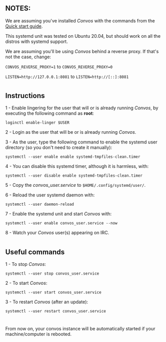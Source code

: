 ## NOTES:

We are assuming you've installed _Convos_ with the commands from the [Quick start guide](https://convos.chat/doc/start#quick-start-guide).

This systemd unit was tested on Ubuntu 20.04, but should work on all the distros with systemd support.

We are assuming you'll be using _Convos_ behind a reverse proxy. If that's not the case, change:

`CONVOS_REVERSE_PROXY=1` to `CONVOS_REVERSE_PROXY=0`

`LISTEN=http://127.0.0.1:8081` to `LISTEN=http://[::]:8081`
#
## Instructions

1 - Enable lingering for the user that will or is already running _Convos_, by executing the following command as **root**:

    loginctl enable-linger $USER

2 - Login as the user that will be or is already running _Convos_.

3 - As the user, type the following command to enable the systemd user directory (so you don't need to create it manually):

    systemctl --user enable enable systemd-tmpfiles-clean.timer

4 - You can disable this systemd timer, although it is harmless, with:

    systemctl --user disable enable systemd-tmpfiles-clean.timer

5 - Copy the _convos_user.service_ to `$HOME/.config/systemd/user/`.

6 - Reload the user systemd daemon with:

    systemctl --user daemon-reload

7 - Enable the systemd unit and start _Convos_ with:

    systemctl --user enable convos_user.service --now

8 - Watch your _Convos_ user(s) appearing on IRC.
#
## Useful commands

1 - To stop _Convos_:

    systemctl --user stop convos_user.service

2 - To start _Convos_:

    systemctl --user start convos_user.service

3 - To restart _Convos_ (after an update):

    systemctl --user restart convos_user.service
#
From  now on, your convos instance will be automatically started if your machine/computer is rebooted. 
